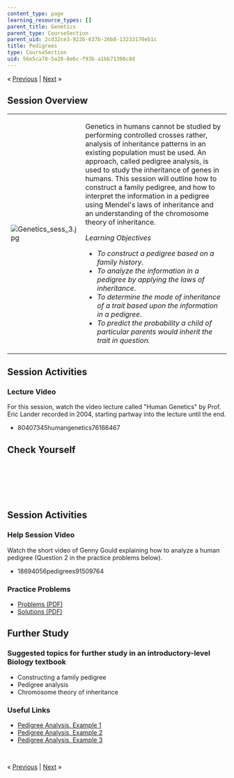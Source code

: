 ```yaml
---
content_type: page
learning_resource_types: []
parent_title: Genetics
parent_type: CourseSection
parent_uid: 2cd32ce3-922b-637b-26b8-13233170eb1c
title: Pedigrees
type: CourseSection
uid: 56e5ca78-5a28-8e6c-f93b-a1bb71306c8d
---
```

<p class="sc_nav">&laquo; <a class="sc_prev" href="./resolveuid/06e0b88b67159f8b06c3dbe3474bcaed">Previous</a> | <a class="sc_next" href="./resolveuid/4239d3cbc2e66fa797507ed884c8c657">Next</a> &raquo;</p> <h2 class="subhead">Session Overview</h2> <table class="sc_overview">     <tbody>         <tr>             <td><img src="./resolveuid/c6bb85353664a0a1398ff83465a669c4" alt="Genetics_sess_3.jpg" /></td>             <td><p>Genetics in humans cannot be studied by performing controlled crosses rather, analysis of inheritance patterns in an existing population must be used. An approach, called pedigree analysis, is used to study the inheritance of genes in humans. This session will outline how to construct a family pedigree, and how to interpret the information in a pedigree using Mendel's laws of inheritance and an understanding of the chromosome theory of inheritance.</p>             <p><em>Learning Objectives</em></p>             <ul class="arrow">                 <li><em>To construct a pedigree based on a family history.</em></li>                 <li><em>To analyze the information in a pedigree by applying the laws of inheritance</em>.</li>                 <li><em>To determine the mode of inheritance of a trait based upon the information in a pedigree</em>.</li>                 <li><em>To predict the probability a child of particular parents would inherit the trait in question.</em></li>             </ul></td>         </tr>     </tbody> </table> <h2 class="subhead">Session Activities</h2> <h3 class="subsubhead">Lecture Video</h3> <p>For this session, watch the video lecture called &quot;Human Genetics&quot; by Prof. Eric Lander recorded in 2004, starting partway into the lecture until the end.</p> <ul class="arrow">     <li>80407345humangenetics76166467</li> </ul> <h2 class="subhead">Check Yourself</h2> <p>&nbsp;</p> <div id="quizArea">&nbsp;</div> <script type="text/javascript" src="/scripts/jquery-1.3.2.min.js"></script> <script type="text/javascript" src="/scripts/jQuizMe-uncompressed.js"></script> <script type="text/javascript">
// There was an extra comma at the end of multiList array.
$( function($){
	var quizMulti = {
    multiList: [
	{
        ques: 'The following pedigree represents the inheritance pattern of a specific genetic trait in humans. Assume the trait is common in the population.<br /><br /><img width="112" height="114" alt="gensession3_quizzes.gif" src="./resolveuid/2550e3b6eb2d7737c03c6626fa4c3352" /><br /><br />This disorder could be inherited in which of the following ways?',
        ans: "as both an Autosomal Recessive trait  and an X-linked recessive trait",
        ansSel: ["as an Autosomal Dominant trait", "as an Autosomal Recessive trait", "as an X-linked Dominant trait", "as an X-linked recessive trait", "as both an Autosomal Dominant trait and an X-linked Dominant trait"],
        ansInfo: ""
    }]
	};
	var options = {
		allRandom: false,
		Random: false,
		help: "",
		showHTML: false,
		animationType: 0,
		showWrongAns: true,
		title: "Concept test 1",	 
};
$("#quizArea").jQuizMe(quizMulti, options);
});
</script> <p>&nbsp;</p> <h2 class="subhead">Session Activities</h2> <h3 class="subsubhead">Help Session Video</h3> <p>Watch the short video of Genny Gould explaining how to analyze a human pedigree (Question 2 in the practice problems below).</p> <ul class="arrow">     <li>18694056pedigrees91509764</li> </ul> <h3 class="subsubhead">Practice Problems</h3> <ul class="arrow">     <li><a href="./resolveuid/aab2c35a40d37356fdadc9b9e5e23861">Problems (PDF)</a></li>     <li><a href="./resolveuid/fc9adae0d860c52cde83e97909f3951a">Solutions (PDF)</a></li> </ul> <h2 class="subhead">Further Study</h2> <h3 class="subsubhead">Suggested topics for further study in an introductory-level Biology textbook</h3> <ul class="arrow">     <li>Constructing a family pedigree</li>     <li>Pedigree analysis</li>     <li>Chromosome theory of inheritance</li> </ul> <h3 class="subsubhead">Useful Links</h3> <ul class="arrow">     <li><a href="http://www.youtube.com/watch?v=HbIHjsn5cHo&amp;feature=mfu_in_order&amp;list=UL">Pedigree Analysis, Example 1</a></li>     <li><a href="http://www.youtube.com/watch?v=ej2hFc8u_zQ&amp;feature=mfu_in_order&amp;list=UL">Pedigree Analysis, Example 2</a></li>     <li><a href="http://www.youtube.com/watch?v=UU3Ou0c9u0U&amp;feature=mfu_in_order&amp;list=UL">Pedigree Analysis, Example 3</a></li> </ul> <p>&nbsp;</p> <p class="sc_nav_bottom">&laquo; <a class="sc_prev" href="./resolveuid/06e0b88b67159f8b06c3dbe3474bcaed">Previous</a> | <a class="sc_next" href="./resolveuid/4239d3cbc2e66fa797507ed884c8c657">Next</a> &raquo;</p>
